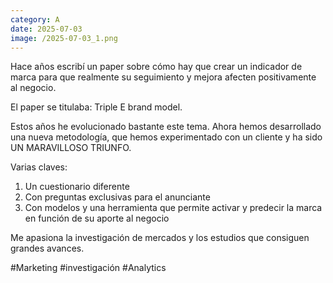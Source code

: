```yaml
--- 
category: A 
date: 2025-07-03 
image: /2025-07-03_1.png 
--- 
```


Hace años escribí un paper sobre cómo hay que crear un indicador de marca para que realmente su seguimiento y mejora afecten positivamente al negocio. 

El paper se titulaba: Triple E brand model.

Estos años he evolucionado bastante este tema. Ahora hemos desarrollado una nueva metodología, que hemos experimentado con un cliente y ha sido UN MARAVILLOSO TRIUNFO. 

Varias claves:

1) Un cuestionario diferente
2) Con preguntas exclusivas para el anunciante
3) Con modelos y una herramienta que permite activar y predecir la marca en función de su aporte al negocio

Me apasiona la investigación de mercados y los estudios que consiguen grandes avances. 

#Marketing #investigación #Analytics